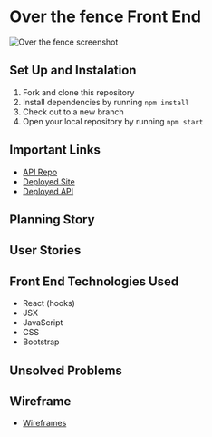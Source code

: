 # Over the fence Front End


![Over the fence screenshot]()

## Set Up and Instalation
1. Fork and clone this repository
2. Install dependencies by running `npm install`
3. Check out to a new branch
4. Open your local repository by running `npm start`

## Important Links
- [API Repo]()
- [Deployed Site]()
- [Deployed API]()

## Planning Story


## User Stories


## Front End Technologies Used
- React (hooks)
- JSX
- JavaScript
- CSS
- Bootstrap

## Unsolved Problems


## Wireframe
- [Wireframes]()
